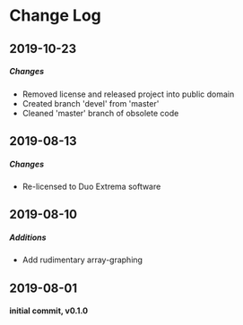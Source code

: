 # Change Log

## 2019-10-23

##### Changes

- Removed license and released project into public domain
- Created branch 'devel' from 'master'
- Cleaned 'master' branch of obsolete code

## 2019-08-13

##### Changes

- Re-licensed to Duo Extrema software

## 2019-08-10

##### Additions

- Add rudimentary array-graphing

## 2019-08-01

#### initial commit, v0.1.0